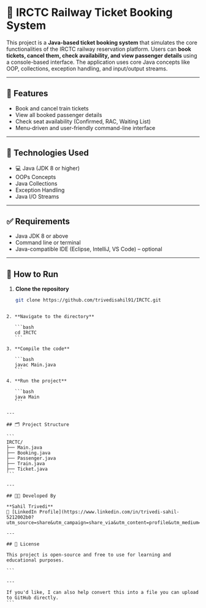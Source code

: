# 🚆 IRCTC Railway Ticket Booking System

This project is a **Java-based ticket booking system** that simulates the core functionalities of the IRCTC railway reservation platform. Users can **book tickets, cancel them, check availability, and view passenger details** using a console-based interface. The application uses core Java concepts like OOP, collections, exception handling, and input/output streams.

---

## 📌 Features

- Book and cancel train tickets
- View all booked passenger details
- Check seat availability (Confirmed, RAC, Waiting List)
- Menu-driven and user-friendly command-line interface

---

## 🧰 Technologies Used

- 💻 Java (JDK 8 or higher)
- OOPs Concepts
- Java Collections
- Exception Handling
- Java I/O Streams

---

## ✅ Requirements

- Java JDK 8 or above
- Command line or terminal
- Java-compatible IDE (Eclipse, IntelliJ, VS Code) – optional

---

## 🚀 How to Run

1. **Clone the repository**  
   ```bash
   git clone https://github.com/trivedisahil91/IRCTC.git
````

2. **Navigate to the directory**

   ```bash
   cd IRCTC
   ```

3. **Compile the code**

   ```bash
   javac Main.java
   ```

4. **Run the project**

   ```bash
   java Main
   ```

---

## 🗂️ Project Structure

```
IRCTC/
├── Main.java
├── Booking.java
├── Passenger.java
├── Train.java
├── Ticket.java
```

---

## 🧑‍💻 Developed By

**Sahil Trivedi**
🔗 [LinkedIn Profile](https://www.linkedin.com/in/trivedi-sahil-5212002b0?utm_source=share&utm_campaign=share_via&utm_content=profile&utm_medium=android_app)

---

## 📃 License

This project is open-source and free to use for learning and educational purposes.

```

---

If you'd like, I can also help convert this into a file you can upload to GitHub directly.
```
